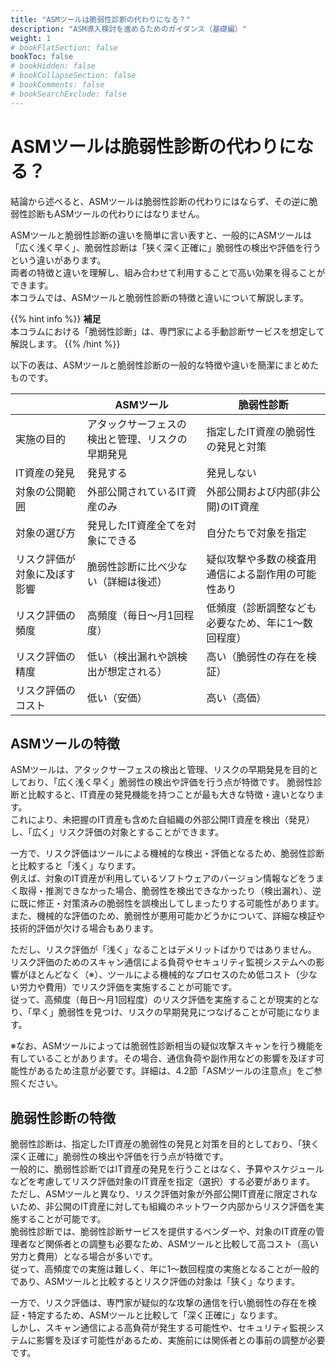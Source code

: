 ```yaml
---
title: "ASMツールは脆弱性診断の代わりになる？"
description: "ASM導入検討を進めるためのガイダンス（基礎編）"
weight: 1
# bookFlatSection: false
bookToc: false
# bookHidden: false
# bookCollapseSection: false
# bookComments: false
# bookSearchExclude: false
---
```

# ASMツールは脆弱性診断の代わりになる？
結論から述べると、ASMツールは脆弱性診断の代わりにはならず、その逆に脆弱性診断もASMツールの代わりにはなりません。

ASMツールと脆弱性診断の違いを簡単に言い表すと、一般的にASMツールは「広く浅く早く」、脆弱性診断は「狭く深く正確に」脆弱性の検出や評価を行うという違いがあります。  
両者の特徴と違いを理解し、組み合わせて利用することで高い効果を得ることができます。  
本コラムでは、ASMツールと脆弱性診断の特徴と違いについて解説します。  

{{% hint info %}}
**補足**  
本コラムにおける「脆弱性診断」は、専門家による手動診断サービスを想定して解説します。
{{% /hint %}}

以下の表は、ASMツールと脆弱性診断の一般的な特徴や違いを簡潔にまとめたものです。

|                              | ASMツール                | 脆弱性診断               |
| ---------------------------- | ------------------------ | ------------------------ |
| 実施の目的                   | アタックサーフェスの検出と管理、リスクの早期発見 | 指定したIT資産の脆弱性の発見と対策 |
| IT資産の発見                 | 発見する | 発見しない |
| 対象の公開範囲               | 外部公開されているIT資産のみ | 外部公開および内部(非公開)のIT資産 |
| 対象の選び方                 | 発見したIT資産全てを対象にできる | 自分たちで対象を指定 |
| リスク評価が対象に及ぼす影響 | 脆弱性診断に比べ少ない（詳細は後述） | 疑似攻撃や多数の検査用通信による副作用の可能性あり |
| リスク評価の頻度             | 高頻度（毎日～月1回程度） | 低頻度（診断調整なども必要なため、年に1～数回程度） |
| リスク評価の精度             | 低い（検出漏れや誤検出が想定される） | 高い（脆弱性の存在を検証） |
| リスク評価のコスト           | 低い（安価） | 高い（高価） |

## ASMツールの特徴

ASMツールは、アタックサーフェスの検出と管理、リスクの早期発見を目的としており、「広く浅く早く」脆弱性の検出や評価を行う点が特徴です。
脆弱性診断と比較すると、IT資産の発見機能を持つことが最も大きな特徴・違いとなります。  
これにより、未把握のIT資産も含めた自組織の外部公開IT資産を検出（発見）し、「広く」リスク評価の対象とすることができます。  

一方で、リスク評価はツールによる機械的な検出・評価となるため、脆弱性診断と比較すると「浅く」なります。  
例えば、対象のIT資産が利用しているソフトウェアのバージョン情報などをうまく取得・推測できなかった場合、脆弱性を検出できなかったり（検出漏れ）、逆に既に修正・対策済みの脆弱性を誤検出してしまったりする可能性があります。  
また、機械的な評価のため、脆弱性が悪用可能かどうかについて、詳細な検証や技術的評価が欠ける場合もあります。  

ただし、リスク評価が「浅く」なることはデメリットばかりではありません。  
リスク評価のためのスキャン通信による負荷やセキュリティ監視システムへの影響がほとんどなく（※）、ツールによる機械的なプロセスのため低コスト（少ない労力や費用）でリスク評価を実施することが可能です。  
従って、高頻度（毎日～月1回程度）のリスク評価を実施することが現実的となり、「早く」脆弱性を見つけ、リスクの早期発見につなげることが可能になります。  

※なお、ASMツールによっては脆弱性診断相当の疑似攻撃スキャンを行う機能を有していることがあります。その場合、通信負荷や副作用などの影響を及ぼす可能性があるため注意が必要です。詳細は、4.2節「ASMツールの注意点」をご参照ください。  

## 脆弱性診断の特徴

脆弱性診断は、指定したIT資産の脆弱性の発見と対策を目的としており、「狭く深く正確に」脆弱性の検出や評価を行う点が特徴です。  
一般的に、脆弱性診断ではIT資産の発見を行うことはなく、予算やスケジュールなどを考慮してリスク評価対象のIT資産を指定（選択）する必要があります。  
ただし、ASMツールと異なり、リスク評価対象が外部公開IT資産に限定されないため、非公開のIT資産に対しても組織のネットワーク内部からリスク評価を実施することが可能です。  
脆弱性診断では、脆弱性診断サービスを提供するベンダーや、対象のIT資産の管理者など関係者との調整も必要なため、ASMツールと比較して高コスト（高い労力と費用）となる場合が多いです。  
従って、高頻度での実施は難しく、年に1～数回程度の実施となることが一般的であり、ASMツールと比較するとリスク評価の対象は「狭く」なります。  

一方で、リスク評価は、専門家が疑似的な攻撃の通信を行い脆弱性の存在を検証・特定するため、ASMツールと比較して「深く正確に」なります。  
しかし、スキャン通信による高負荷が発生する可能性や、セキュリティ監視システムに影響を及ぼす可能性があるため、実施前には関係者との事前の調整が必要です。  
